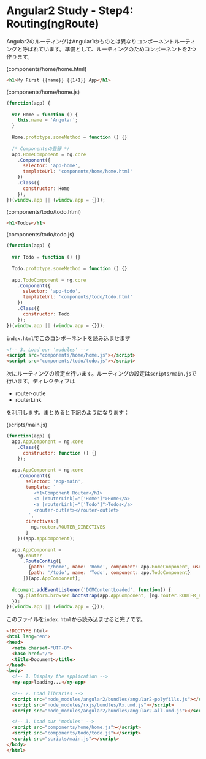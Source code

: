 # Angular2 Study - Step4: Routing(ngRoute)

Angular2のルーティングはAngular1のものとは異なりコンポーネントルーティングと呼ばれています。準備として、ルーティングのためコンポーネントを2つ作ります。

(components/home/home.html)
```html
<h1>My First {{name}} {{1+1}} App</h1>
```

(components/home/home.js)
```javascript
(function(app) {
  
  var Home = function () {
    this.name = 'Angular';
  }
  
  Home.prototype.someMethod = function () {}
  
  /* Componentsの登録 */
  app.HomeComponent = ng.core
    .Component({
      selector: 'app-home',
      templateUrl: 'components/home/home.html'
    })
    .Class({
      constructor: Home
    });
})(window.app || (window.app = {}));
```


(components/todo/todo.html)
```html
<h1>Todos</h1>
```

(components/todo/todo.js)
```javascript
(function(app) {
  
  var Todo = function () {}
  
  Todo.prototype.someMethod = function () {}
  
  app.TodoComponent = ng.core
    .Component({
      selector: 'app-todo',
      templateUrl: 'components/todo/todo.html'
    })
    .Class({
      constructor: Todo
    });
})(window.app || (window.app = {}));
```

`index.html`でこのコンポーネントを読み込ませます
```html
<!-- 3. Load our 'modules' -->
<script src="components/home/home.js"></script>
<script src="components/todo/todo.js"></script>
```

次にルーティングの設定を行います。ルーティングの設定は`scripts/main.js`で行います。ディレクティブは

* router-outle
* routerLink

を利用します。まとめると下記のようになります：

(scripts/main.js)
```javascript
(function(app) {
  app.AppComponent = ng.core
    .Class({
      constructor: function () {}
    });
  
  app.AppComponent = ng.core
    .Component({
       selector: 'app-main',
       template: `
          <h1>Component Router</h1>
          <a [routerLink]="['Home']">Home</a>
          <a [routerLink]="['Todo']">Todos</a>
          <router-outlet></router-outlet>
        `,
       directives:[
         ng.router.ROUTER_DIRECTIVES
       ]
    })(app.AppComponent);
  
  app.AppComponent =
    ng.router
      .RouteConfig([
        {path: '/home', name: 'Home', component: app.HomeComponent, useAsDefault: true},
        {path: '/todo', name: 'Todo', component: app.TodoComponent}
      ])(app.AppComponent);
      
  document.addEventListener('DOMContentLoaded', function() {
    ng.platform.browser.bootstrap(app.AppComponent, [ng.router.ROUTER_PROVIDERS]);
  });
})(window.app || (window.app = {}));
```

このファイルを`index.html`から読み込ませると完了です。

```html
<!DOCTYPE html>
<html lang="en">
<head>
  <meta charset="UTF-8">
  <base href="/">
  <title>Document</title>
</head>
<body>
  <!-- 1. Display the application -->
  <my-app>loading...</my-app>
  
  <!-- 2. Load libraries -->
  <script src="node_modules/angular2/bundles/angular2-polyfills.js"></script>
  <script src="node_modules/rxjs/bundles/Rx.umd.js"></script>
  <script src="node_modules/angular2/bundles/angular2-all.umd.js"></script>

  <!-- 3. Load our 'modules' -->
  <script src="components/home/home.js"></script>
  <script src="components/todo/todo.js"></script>
  <script src="scripts/main.js"></script>
</body>
</html>
```
